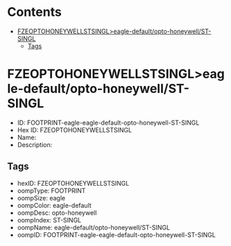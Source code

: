 



Contents
========

* [FZEOPTOHONEYWELLSTSINGL>eagle-default/opto-honeywell/ST-SINGL](#fzeoptohoneywellstsingleagle-defaultopto-honeywellst-singl)
	* [Tags](#tags)

# FZEOPTOHONEYWELLSTSINGL>eagle-default/opto-honeywell/ST-SINGL

- ID: FOOTPRINT-eagle-eagle-default-opto-honeywell-ST-SINGL
- Hex ID: FZEOPTOHONEYWELLSTSINGL
- Name: 
- Description: 

## Tags

- hexID: FZEOPTOHONEYWELLSTSINGL
- oompType: FOOTPRINT
- oompSize: eagle
- oompColor: eagle-default
- oompDesc: opto-honeywell
- oompIndex: ST-SINGL
- oompName: eagle-default/opto-honeywell/ST-SINGL
- oompID: FOOTPRINT-eagle-eagle-default-opto-honeywell-ST-SINGL
